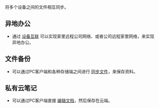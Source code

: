 将多个设备之间的文件相互同步。

## 异地办公

* 通过 [设备互联](/zh/guide/linkease_app/pc.md#设备互联) 可以实现家里远程公司网络、或者公司远程家里网络，来实现异地办公。

## 文件备份

* 可以通过PC客户端和各种存储端之间进行 [同步文件](/zh/guide/linkease_app/pc.html#同步文件)，来保存资料。

## 私有云笔记

* 可以通过PC客户端直接 [编辑文档](/zh/guide/linkease_app/pc.html#编辑文档)，然后保存在云端。
